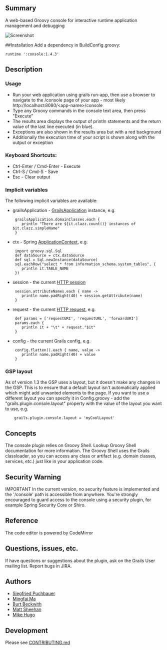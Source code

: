 ## Summary
A web-based Groovy console for interactive runtime application management and debugging

![Screenshot](https://raw.github.com/sheehan/grails-console/images/screenshot.png)

##Installation
Add a dependency in BuildConfig.groovy:

    runtime ':console:1.4.3'

## Description

### Usage

* Run your web application using grails run-app, then use a browser to navigate to the /console page of your app - most likely http://localhost:8080/\<app-name>/console
* Type any Groovy commands in the console text area, then press "Execute"
* The results area displays the output of println statements and the return value of the last line executed (in blue).
* Exceptions are also shown in the results area but with a red background
* Additionally the execution time of your script is shown along with the output or exception

### Keyboard Shortcuts:
* Ctrl-Enter / Cmd-Enter - Execute
* Ctrl-S / Cmd-S - Save
* Esc - Clear output

### Implicit variables

The following implicit variables are available:

 * grailsApplication - [GrailsApplication](http://grails.org/doc/latest/api/org/codehaus/groovy/grails/commons/GrailsApplication.html) instance, e.g.

        grailsApplication.domainClasses.each {
           println "There are ${it.clazz.count()} instances of $it.clazz.simpleName"
        }

 * ctx - Spring [ApplicationContext](http://static.springsource.org/spring/docs/3.0.x/javadoc-api/org/springframework/context/ApplicationContext.html), e.g.

        import groovy.sql.Sql
        def dataSource = ctx.dataSource
        def sql = Sql.newInstance(dataSource)
        sql.eachRow("select * from information_schema.system_tables", {
           println it.TABLE_NAME
        })

 * session - the current [HTTP session](http://java.sun.com/products/servlet/2.3/javadoc/javax/servlet/http/HttpSession.html)

        session.attributeNames.each { name ->
           println name.padRight(40) + session.getAttribute(name)
        }

 * request - the current [HTTP request](http://java.sun.com/products/servlet/2.3/javadoc/javax/servlet/http/HttpServletRequest.html), e.g.

        def params = ['requestURI', 'requestURL', 'forwardURI']
        params.each {
           println it + "\t" + request."$it"
        }

 * config - the current Grails config, e.g.

        config.flatten().each { name, value ->
           println name.padRight(40) + value
        }

### GSP layout

As of version 1.3 the GSP uses a layout, but it doesn't make any changes in the GSP. This is to ensure that a default layout isn't automatically applied which might add unwanted elements to the page. If you want to use a different layout you can specify it in Config.groovy - add the "grails.plugin.console.layout" property with the value of the layout you want to use, e.g.

        grails.plugin.console.layout = 'myCoolLayout'

## Concepts
The console plugin relies on Groovy Shell. Lookup Groovy Shell documentation for more information.
The Groovy Shell uses the Grails classloader, so you can access any class or artifact (e.g. domain classes, services, etc.) just like in your application code.

## Security Warning
IMPORTANT In the current version, no security feature is implemented and the '/console' path is accessible from anywhere. You're strongly encouraged to guard access to the console using a security plugin, for example Spring Security Core or Shiro.

## Reference
The code editor is powered by CodeMirror

## Questions, issues, etc.
If have questions or suggestions about the plugin, ask on the Grails User mailing list. Report bugs in JIRA.

## Authors
* [Siegfried Puchbauer](https://github.com/ziegfried)
* [Mingfai Ma](https://github.com/mingfai)
* [Burt Beckwith](https://github.com/burtbeckwith)
* [Matt Sheehan](https://github.com/sheehan)
* [Mike Hugo](https://github.com/mjhugo)

## Development

Please see [CONTRIBUTING.md](CONTRIBUTING.md)
